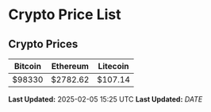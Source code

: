 # Crypto Price List

## Crypto Prices
| Bitcoin | Ethereum | Litecoin |
| ------- | -------- | -------- |
| $98330 | $2782.62 | $107.14 |
**Last Updated:** 2025-02-05 15:25 UTC
**Last Updated:** $DATE$
